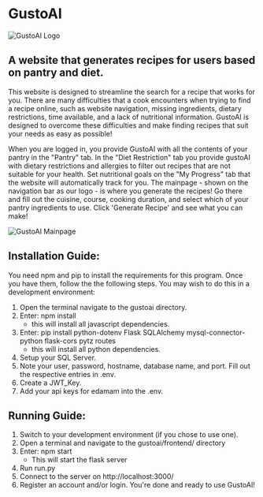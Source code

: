 # GustoAI #

![GustoAI Logo](https://doc-0c-28-docs.googleusercontent.com/docs/securesc/ha0ro937gcuc7l7deffksulhg5h7mbp1/676fe2n48k22a10btgtvrqq5ohl1m1hd/1702153125000/05808489981707767300/*/1mZUqACEgvmxyBZqWnib_bFRfd6PLBvzW?uuid=1503dc23-dc97-4b66-89f1-06275283b5e8)

## A website that generates recipes for users based on pantry and diet. ##

This website is designed to streamline the search for a recipe that works for you. There are many difficulties that a cook encounters when trying to find a recipe online, such as website navigation, missing ingredients, dietary restrictions, time available, and a lack of nutritional information. GustoAI is designed to overcome these difficulties and make finding recipes that suit your needs as easy as possible!

When you are logged in, you provide GustoAI with all the contents of your pantry in the "Pantry" tab. In the "Diet Restriction" tab you provide gustoAI with dietary restrictions and allergies to filter out recipes that are not suitable for your health. Set nutritional goals on the "My Progress" tab that the website will automatically track for you. The mainpage - shown on the navigation bar as our logo - is where you generate the recipes! Go there and fill out the cuisine, course, cooking duration, and select which of your pantry ingredients to use. Click 'Generate Recipe' and see what you can make!

![GustoAI Mainpage](https://drive.google.com/file/d/15D7NRRxfLSzBnzRjoEVu_R8_W4Yhe0jE/view?usp=sharing)


## Installation Guide: ##

You need npm and pip to install the requirements for this program.
Once you have them, follow the the following steps. You may wish to do this in a development environment:

1) Open the terminal navigate to the gustoai directory.
2) Enter: npm install
	- this will install all javascript dependencies.
3) Enter: pip install python-dotenv Flask SQLAlchemy mysql-connector-python flask-cors pytz routes
	- this will install all python dependencies.
4) Setup your SQL Server.
5) Note your user, password, hostname, database name, and port. Fill out the respective entries in .env.
6) Create a JWT_Key.
7) Add your api keys for edamam into the .env.


## Running Guide: ##

1) Switch to your development environment (if you chose to use one).
2) Open a terminal and navigate to the gustoai/frontend/ directory
3) Enter: npm start
	- This will start the flask server
4) Run run.py
5) Connect to the server on http://localhost:3000/
6) Register an account and/or login. You're done and ready to use GustoAI!
